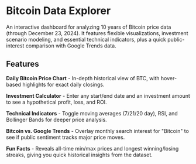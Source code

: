 # Bitcoin Data Explorer
An interactive dashboard for analyzing 10 years of Bitcoin price data (through December 23, 2024). It features flexible visualizations, investment scenario modeling, and essential technical indicators, plus a quick public-interest comparison with Google Trends data.

## Features
**Daily Bitcoin Price Chart** - In-depth historical view of BTC, with hover-based highlights for exact daily closings.

**Investment Calculator** - Enter any start/end date and an investment amount to see a hypothetical profit, loss, and ROI.

**Technical Indicators** - Toggle moving averages (7/21/20 day), RSI, and Bollinger Bands for deeper price analysis.

**Bitcoin vs. Google Trends** - Overlay monthly search interest for "Bitcoin" to see if public sentiment tracks major price moves.

**Fun Facts** - Reveals all-time min/max prices and longest winning/losing streaks, giving you quick historical insights from the dataset.